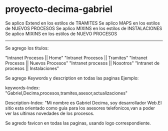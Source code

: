 # proyecto-decima-gabriel

Se aplico Extend en los estilos de TRAMITES
Se aplico MAPS en los estilos de NUEVOS PROCESOS
Se aplico MIXINS en los estilos de INSTALACIONES
Se aplico MIXINS en los estilos de NUEVO PROCESOS

-------------------------------------------------------


Se agrego los titulos:

"Intranet Procesos || Home"
"Intranet Procesos || Tramites"
"Intranet Procesos || Nuevos Procesos"
"Intranet procesos || Nosotros"
"Intranet de procesos || Instalaciones"

Se agrego Keywords y description en todas las paginas
Ejemplo: 

keywords-Index:  "Gabriel,Decima,procesos,tramites,asesor,actualizaciones"

Description-Index:  "Mi nombre es Gabriel Decima, soy desarrollador Web.El sitio esta orientado como guia para los asesores telefonicos,van a poder ver las ultimas novedades de los procesos.




Se agredo favicon en todas las paginas, usando logo correspondiente. 

